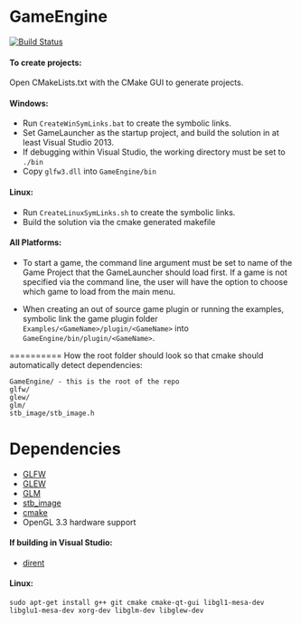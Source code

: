 GameEngine
==========

[![Build Status](https://drone.io/github.com/BryceMehring/GameEngine/status.png)](https://drone.io/github.com/BryceMehring/GameEngine/latest)


#### To create projects:
Open CMakeLists.txt with the CMake GUI to generate projects.

#### Windows: 
* Run `CreateWinSymLinks.bat` to create the symbolic links.
* Set GameLauncher as the startup project, and build the solution in at least Visual Studio 2013.
* If debugging within Visual Studio, the working directory must be set to `./bin`
* Copy `glfw3.dll` into `GameEngine/bin`

#### Linux:
* Run `CreateLinuxSymLinks.sh` to create the symbolic links.
* Build the solution via the cmake generated makefile

#### All Platforms: 
* To start a game, the command line argument must be set to name of the Game Project that the GameLauncher should load first. If a game is not specified via the command line, the user will have the option to choose which game to load from the main menu.

* When creating an out of source game plugin or running the examples, symbolic link the game plugin folder `Examples/<GameName>/plugin/<GameName>` into `GameEngine/bin/plugin/<GameName>`.

==========
How the root folder should look so that cmake should automatically detect dependencies:

    GameEngine/ - this is the root of the repo
    glfw/
    glew/
    glm/
    stb_image/stb_image.h

Dependencies
==========

* [GLFW](https://github.com/glfw/glfw)
* [GLEW](http://glew.sourceforge.net/)
* [GLM](https://github.com/g-truc/glm)
* [stb_image](https://github.com/nothings/stb)
* [cmake](http://www.cmake.org/)
* OpenGL 3.3 hardware support

#### If building in Visual Studio:
* [dirent](http://www.softagalleria.net/dirent.php)

#### Linux: 

    sudo apt-get install g++ git cmake cmake-qt-gui libgl1-mesa-dev libglu1-mesa-dev xorg-dev libglm-dev libglew-dev

